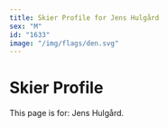 ```yaml
---
title: Skier Profile for Jens Hulgård
sex: "M"
id: "1633"
image: "/img/flags/den.svg" 
---
```


# Skier Profile

This page is for: Jens Hulgård.
    